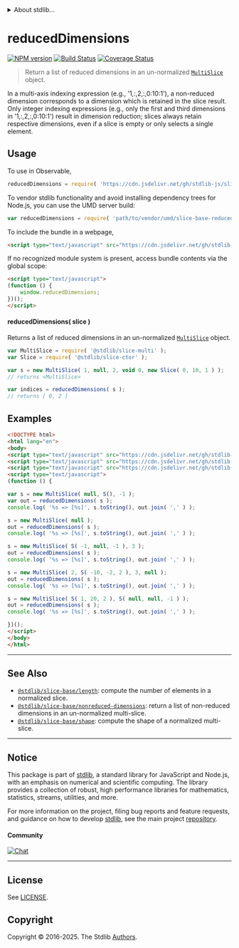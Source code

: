 <!--

@license Apache-2.0

Copyright (c) 2023 The Stdlib Authors.

Licensed under the Apache License, Version 2.0 (the "License");
you may not use this file except in compliance with the License.
You may obtain a copy of the License at

   http://www.apache.org/licenses/LICENSE-2.0

Unless required by applicable law or agreed to in writing, software
distributed under the License is distributed on an "AS IS" BASIS,
WITHOUT WARRANTIES OR CONDITIONS OF ANY KIND, either express or implied.
See the License for the specific language governing permissions and
limitations under the License.

-->


<details>
  <summary>
    About stdlib...
  </summary>
  <p>We believe in a future in which the web is a preferred environment for numerical computation. To help realize this future, we've built stdlib. stdlib is a standard library, with an emphasis on numerical and scientific computation, written in JavaScript (and C) for execution in browsers and in Node.js.</p>
  <p>The library is fully decomposable, being architected in such a way that you can swap out and mix and match APIs and functionality to cater to your exact preferences and use cases.</p>
  <p>When you use stdlib, you can be absolutely certain that you are using the most thorough, rigorous, well-written, studied, documented, tested, measured, and high-quality code out there.</p>
  <p>To join us in bringing numerical computing to the web, get started by checking us out on <a href="https://github.com/stdlib-js/stdlib">GitHub</a>, and please consider <a href="https://opencollective.com/stdlib">financially supporting stdlib</a>. We greatly appreciate your continued support!</p>
</details>

# reducedDimensions

[![NPM version][npm-image]][npm-url] [![Build Status][test-image]][test-url] [![Coverage Status][coverage-image]][coverage-url] <!-- [![dependencies][dependencies-image]][dependencies-url] -->

> Return a list of reduced dimensions in an un-normalized [`MultiSlice`][@stdlib/slice/multi] object.

<!-- Section to include introductory text. Make sure to keep an empty line after the intro `section` element and another before the `/section` close. -->

<section class="intro">

In a multi-axis indexing expression (e.g., '1,:,2,:,0:10:1'), a non-reduced dimension corresponds to a dimension which is retained in the slice result. Only integer indexing expressions (e.g., only the first and third dimensions in '1,:,2,:,0:10:1') result in dimension reduction; slices always retain respective dimensions, even if a slice is empty or only selects a single element.

</section>

<!-- /.intro -->

<!-- Package usage documentation. -->



<section class="usage">

## Usage

To use in Observable,

```javascript
reducedDimensions = require( 'https://cdn.jsdelivr.net/gh/stdlib-js/slice-base-reduced-dimensions@umd/browser.js' )
```

To vendor stdlib functionality and avoid installing dependency trees for Node.js, you can use the UMD server build:

```javascript
var reducedDimensions = require( 'path/to/vendor/umd/slice-base-reduced-dimensions/index.js' )
```

To include the bundle in a webpage,

```html
<script type="text/javascript" src="https://cdn.jsdelivr.net/gh/stdlib-js/slice-base-reduced-dimensions@umd/browser.js"></script>
```

If no recognized module system is present, access bundle contents via the global scope:

```html
<script type="text/javascript">
(function () {
    window.reducedDimensions;
})();
</script>
```

<a name="main"></a>

#### reducedDimensions( slice )

Returns a list of reduced dimensions in an un-normalized [`MultiSlice`][@stdlib/slice/multi] object.

```javascript
var MultiSlice = require( '@stdlib/slice-multi' );
var Slice = require( '@stdlib/slice-ctor' );

var s = new MultiSlice( 1, null, 2, void 0, new Slice( 0, 10, 1 ) );
// returns <MultiSlice>

var indices = reducedDimensions( s );
// returns [ 0, 2 ]
```

</section>

<!-- /.usage -->

<!-- Package usage notes. Make sure to keep an empty line after the `section` element and another before the `/section` close. -->

<section class="notes">

</section>

<!-- /.notes -->

<!-- Package usage examples. -->

<section class="examples">

## Examples

<!-- eslint no-undef: "error" -->

<!-- eslint-disable new-cap -->

```html
<!DOCTYPE html>
<html lang="en">
<body>
<script type="text/javascript" src="https://cdn.jsdelivr.net/gh/stdlib-js/slice-ctor@umd/browser.js"></script>
<script type="text/javascript" src="https://cdn.jsdelivr.net/gh/stdlib-js/slice-multi@umd/browser.js"></script>
<script type="text/javascript" src="https://cdn.jsdelivr.net/gh/stdlib-js/slice-base-reduced-dimensions@umd/browser.js"></script>
<script type="text/javascript">
(function () {

var s = new MultiSlice( null, S(), -1 );
var out = reducedDimensions( s );
console.log( '%s => [%s]', s.toString(), out.join( ',' ) );

s = new MultiSlice( null );
out = reducedDimensions( s );
console.log( '%s => [%s]', s.toString(), out.join( ',' ) );

s = new MultiSlice( S( -1, null, -1 ), 3 );
out = reducedDimensions( s );
console.log( '%s => [%s]', s.toString(), out.join( ',' ) );

s = new MultiSlice( 2, S( -10, -2, 2 ), 3, null );
out = reducedDimensions( s );
console.log( '%s => [%s]', s.toString(), out.join( ',' ) );

s = new MultiSlice( S( 1, 20, 2 ), S( null, null, -1 ) );
out = reducedDimensions( s );
console.log( '%s => [%s]', s.toString(), out.join( ',' ) );

})();
</script>
</body>
</html>
```

</section>

<!-- /.examples -->

<!-- Section to include cited references. If references are included, add a horizontal rule *before* the section. Make sure to keep an empty line after the `section` element and another before the `/section` close. -->

<section class="references">

</section>

<!-- /.references -->

<!-- Section for related `stdlib` packages. Do not manually edit this section, as it is automatically populated. -->

<section class="related">

* * *

## See Also

-   <span class="package-name">[`@stdlib/slice-base/length`][@stdlib/slice/base/length]</span><span class="delimiter">: </span><span class="description">compute the number of elements in a normalized slice.</span>
-   <span class="package-name">[`@stdlib/slice-base/nonreduced-dimensions`][@stdlib/slice/base/nonreduced-dimensions]</span><span class="delimiter">: </span><span class="description">return a list of non-reduced dimensions in an un-normalized multi-slice.</span>
-   <span class="package-name">[`@stdlib/slice-base/shape`][@stdlib/slice/base/shape]</span><span class="delimiter">: </span><span class="description">compute the shape of a normalized multi-slice.</span>

</section>

<!-- /.related -->

<!-- Section for all links. Make sure to keep an empty line after the `section` element and another before the `/section` close. -->


<section class="main-repo" >

* * *

## Notice

This package is part of [stdlib][stdlib], a standard library for JavaScript and Node.js, with an emphasis on numerical and scientific computing. The library provides a collection of robust, high performance libraries for mathematics, statistics, streams, utilities, and more.

For more information on the project, filing bug reports and feature requests, and guidance on how to develop [stdlib][stdlib], see the main project [repository][stdlib].

#### Community

[![Chat][chat-image]][chat-url]

---

## License

See [LICENSE][stdlib-license].


## Copyright

Copyright &copy; 2016-2025. The Stdlib [Authors][stdlib-authors].

</section>

<!-- /.stdlib -->

<!-- Section for all links. Make sure to keep an empty line after the `section` element and another before the `/section` close. -->

<section class="links">

[npm-image]: http://img.shields.io/npm/v/@stdlib/slice-base-reduced-dimensions.svg
[npm-url]: https://npmjs.org/package/@stdlib/slice-base-reduced-dimensions

[test-image]: https://github.com/stdlib-js/slice-base-reduced-dimensions/actions/workflows/test.yml/badge.svg?branch=main
[test-url]: https://github.com/stdlib-js/slice-base-reduced-dimensions/actions/workflows/test.yml?query=branch:main

[coverage-image]: https://img.shields.io/codecov/c/github/stdlib-js/slice-base-reduced-dimensions/main.svg
[coverage-url]: https://codecov.io/github/stdlib-js/slice-base-reduced-dimensions?branch=main

<!--

[dependencies-image]: https://img.shields.io/david/stdlib-js/slice-base-reduced-dimensions.svg
[dependencies-url]: https://david-dm.org/stdlib-js/slice-base-reduced-dimensions/main

-->

[chat-image]: https://img.shields.io/gitter/room/stdlib-js/stdlib.svg
[chat-url]: https://app.gitter.im/#/room/#stdlib-js_stdlib:gitter.im

[stdlib]: https://github.com/stdlib-js/stdlib

[stdlib-authors]: https://github.com/stdlib-js/stdlib/graphs/contributors

[umd]: https://github.com/umdjs/umd
[es-module]: https://developer.mozilla.org/en-US/docs/Web/JavaScript/Guide/Modules

[deno-url]: https://github.com/stdlib-js/slice-base-reduced-dimensions/tree/deno
[deno-readme]: https://github.com/stdlib-js/slice-base-reduced-dimensions/blob/deno/README.md
[umd-url]: https://github.com/stdlib-js/slice-base-reduced-dimensions/tree/umd
[umd-readme]: https://github.com/stdlib-js/slice-base-reduced-dimensions/blob/umd/README.md
[esm-url]: https://github.com/stdlib-js/slice-base-reduced-dimensions/tree/esm
[esm-readme]: https://github.com/stdlib-js/slice-base-reduced-dimensions/blob/esm/README.md
[branches-url]: https://github.com/stdlib-js/slice-base-reduced-dimensions/blob/main/branches.md

[stdlib-license]: https://raw.githubusercontent.com/stdlib-js/slice-base-reduced-dimensions/main/LICENSE

[@stdlib/slice/multi]: https://github.com/stdlib-js/slice-multi/tree/umd

<!-- <related-links> -->

[@stdlib/slice/base/length]: https://github.com/stdlib-js/slice-base-length/tree/umd

[@stdlib/slice/base/nonreduced-dimensions]: https://github.com/stdlib-js/slice-base-nonreduced-dimensions/tree/umd

[@stdlib/slice/base/shape]: https://github.com/stdlib-js/slice-base-shape/tree/umd

<!-- </related-links> -->

</section>

<!-- /.links -->
